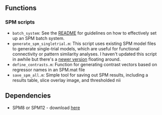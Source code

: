 Functions
--------------
### SPM scripts
* `batch_system`: See the [README](batch_system) for guidelines on how to effectively set up an SPM batch system.
* `generate_spm_singletrial.m`: This script uses existing SPM model files to generate single-trial models, which are useful for functional connectivity or pattern similarity analyses. I haven't updated this script in awhile but there's a [newer version](https://github.com/tsalo/misc-fmri-code) floating around.
* `define_contrasts.m`: Function for generating contrast vectors based on regressor names in an SPM.mat file
* `save_spm_all.m`: Simple tool for saving out SPM results, including a results table, slice overlay image, and thresholded nii

Dependencies
--------------
* SPM8 or SPM12 - download [here](http://www.fil.ion.ucl.ac.uk/spm/software/spm/)
